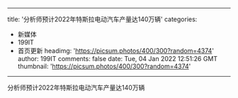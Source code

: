 
---
title: '分析师预计2022年特斯拉电动汽车产量达140万辆'
categories: 
 - 新媒体
 - 199IT
 - 首页更新
headimg: 'https://picsum.photos/400/300?random=4374'
author: 199IT
comments: false
date: Tue, 04 Jan 2022 12:51:26 GMT
thumbnail: 'https://picsum.photos/400/300?random=4374'
---

<div>   
分析师预计2022年特斯拉电动汽车产量达140万辆  
</div>
            